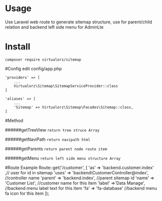 # Usage
Use Laravel web route to generate sitemap structure, use for parent/child relation and backend left side menu for AdminLte

# Install
    composer require virtualorz/sitemap
    
#Config
    edit config/app.php
    
    'providers' => [
        ...
        Virtualorz\Sitemap\SitemapServiceProvider::class
    ]
    
    'aliases' => [
        ...
        'Sitemap' => Virtualorz\Sitemap\Facades\Sitemap::class,
    ]
    
#Method

######getTreeView
`return tree struce Array`

######getNaviPath
`return navipath html`

######getParents
`return parent node route item`

######getMenu
`return left side menu structure Array`

#Route Example
    Route::get('/customer',
            [
                'as' => 'backend.customer.index' ,// user for id in sitemap
                'uses' => 'backend\CustomerController@index', //controller name
                'parent' => 'backend.index', //parent sitemap id
                'name' => 'Customer List', //customer name for this item
                'label' =>'Data Manage', //backend menu label text for this item
                'fa' => 'fa-database' //backend menu fa icon for this item
            ]);

